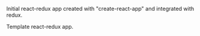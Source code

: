 Initial react-redux app created with "create-react-app" and integrated with redux.

Template react-redux app.
